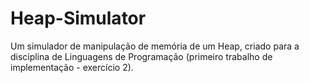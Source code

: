 # Heap-Simulator
Um simulador de manipulação de memória de um Heap, criado para a disciplina de Linguagens de Programação (primeiro trabalho de implementação - exercício 2). 

